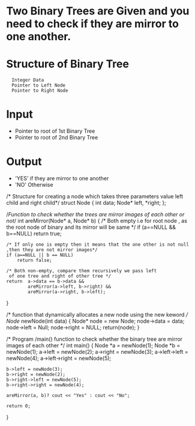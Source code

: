 # Two Binary Trees are Given and you need to check if they are mirror to one another.

# Structure of Binary Tree
```
  Integer Data
  Pointer to Left Node
  Pointer to Right Node
```

# Input
- Pointer to root of 1st Binary Tree
- Pointer to root of 2nd Binary Tree

# Output
- 'YES' if they are mirror to one another
- 'NO' Otherwise





/* Structure for creating a node  which takes three parameters value left child and right child*/
struct Node 
{ 
    int data; 
    Node* left, *right; 
}; 
  
  
 /*Function to check whether the trees are mirror images of each other or not*/
int areMirror(Node* a, Node* b) 
{ 
    /* Both empty i.e for root node , as the root node of binary and its mirror will be same */ 
    if (a==NULL && b==NULL) 
        return true; 
  
    /* If only one is empty then it means that the one other is not null ,then they are not mirror images*/ 
    if (a==NULL || b == NULL) 
        return false; 
  
    /* Both non-empty, compare them recursively we pass left 
     of one tree and right of other tree */
    return  a->data == b->data && 
            areMirror(a->left, b->right) && 
            areMirror(a->right, b->left); 
} 
  
/* function that dynamically allocates a new node using the new keword */
Node* newNode(int data) 
{ 
    Node* node = new Node; 
    node->data  = data; 
    node->left  =  Null;
    node->right  = NULL; 
    return(node); 
} 
  
/* Program /main() function to check whether the binary tree are mirror images of each other  */
int main() 
{ 
    Node *a = newNode(1); 
    Node *b = newNode(1); 
    a->left = newNode(2); 
    a->right = newNode(3); 
    a->left->left  = newNode(4); 
    a->left->right = newNode(5); 
  
    b->left = newNode(3); 
    b->right = newNode(2); 
    b->right->left = newNode(5); 
    b->right->right = newNode(4); 
  
    areMirror(a, b)? cout << "Yes" : cout << "No"; 
  
    return 0; 
} 
